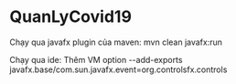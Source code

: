 # QuanLyCovid19
Chạy qua javafx plugin của maven: mvn clean javafx:run

Chạy qua ide: Thêm VM option --add-exports javafx.base/com.sun.javafx.event=org.controlsfx.controls
